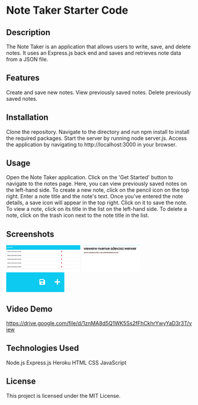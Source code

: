 # Note Taker Starter Code

## Description
The Note Taker is an application that allows users to write, save, and delete notes. It uses an Express.js back end and saves and retrieves note data from a JSON file.

## Features
Create and save new notes.
View previously saved notes.
Delete previously saved notes.

## Installation
Clone the repository.
Navigate to the directory and run npm install to install the required packages.
Start the server by running node server.js.
Access the application by navigating to http://localhost:3000 in your browser.

## Usage
Open the Note Taker application.
Click on the 'Get Started' button to navigate to the notes page.
Here, you can view previously saved notes on the left-hand side.
To create a new note, click on the pencil icon on the top right.
Enter a note title and the note's text.
Once you've entered the note details, a save icon will appear in the top right. Click on it to save the note.
To view a note, click on its title in the list on the left-hand side.
To delete a note, click on the trash icon next to the note title in the list.

## Screenshots

![Alt text](<public/assets/Screenshot 2023-08-07 at 11.40.40 PM.png>) 
![Alt text](<public/assets/Screenshot 2023-08-07 at 11.40.46 PM.png>) 
![Alt text](<public/assets/Screenshot 2023-08-07 at 11.40.51 PM.png>)

## Video Demo

https://drive.google.com/file/d/1znMA8d5Q1WK5Ss2fFhCkhrYwyYaD3r3T/view

## Technologies Used
Node.js
Express.js
Heroku
HTML
CSS
JavaScript

## License
This project is licensed under the MIT License.